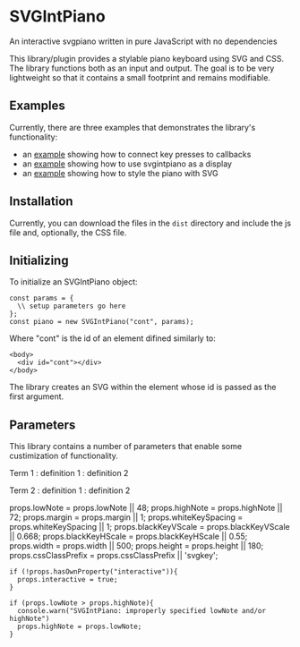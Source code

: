 # SVGIntPiano

An interactive svgpiano written in pure JavaScript with no dependencies

This library/plugin provides a stylable piano keyboard using SVG and CSS. The library
functions both as an input and output. The goal is to be very lightweight so that it contains a small footprint and remains modifiable. 

## Examples

Currently, there are three examples that demonstrates the library's functionality:

- an [example](https://tmroyal.github.io/svgintpiano/examples/eventSubscription.html) showing how to connect key presses to callbacks
- an [example](https://tmroyal.github.io/svgintpiano/examples/chordDisplayer.html) showing how to use svgintpiano as a display
- an [example](https://tmroyal.github.io/svgintpiano/examples/keyboardStyling.html) showing how to style the piano with SVG

## Installation

Currently, you can download the files in the `dist` directory and include the js file and, optionally, the CSS file.

## Initializing

To initialize an SVGIntPiano object:

```
const params = {
  \\ setup parameters go here
};
const piano = new SVGIntPiano("cont", params);
```

Where "cont" is the id of an element difined similarly to:

```
<body>
  <div id="cont"></div>
</body>
```

The library creates an SVG within the element whose id is passed as the first argument.

## Parameters

This library contains a number of parameters that enable some custimization of functionality.

Term 1
: definition 1
: definition 2

Term 2
: definition 1
: definition 2    

  props.lowNote = props.lowNote || 48;
    props.highNote = props.highNote || 72;
    props.margin = props.margin || 1;
    props.whiteKeySpacing = props.whiteKeySpacing || 1;
    props.blackKeyVScale = props.blackKeyVScale || 0.668;
    props.blackKeyHScale = props.blackKeyHScale || 0.55;
    props.width = props.width || 500;
    props.height = props.height || 180;
    props.cssClassPrefix = props.cssClassPrefix || 'svgkey';

    if (!props.hasOwnProperty("interactive")){
      props.interactive = true;
    }

    if (props.lowNote > props.highNote){
      console.warn("SVGIntPiano: improperly specified lowNote and/or highNote")
      props.highNote = props.lowNote;
    }


